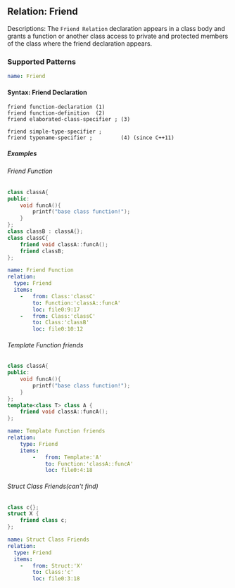 ## Relation: Friend

Descriptions: The `Friend Relation` declaration appears in a class body and grants a function or another class access to private and protected members of the class where the friend declaration appears.

### Supported Patterns
```yaml
name: Friend
```

#### Syntax: Friend Declaration
```text
friend function-declaration	(1)	
friend function-definition	(2)	
friend elaborated-class-specifier ;	(3)

friend simple-type-specifier ;
friend typename-specifier ;         (4)	(since C++11)
```

##### Examples

###### Friend Function

```CPP
class classA{
public:
    void funcA(){
        printf("base class function!");
    }
};
class classB : classA{};
class classC{
    friend void classA::funcA();
    friend classB;
};
```

```yaml
name: Friend Function
relation:
  type: Friend
  items:
    -   from: Class:'classC'
        to: Function:'classA::funcA'
        loc: file0:9:17
    -   from: Class:'classC'
        to: Class:'classB'
        loc: file0:10:12
```

###### Template Function friends

```CPP
class classA{
public:
    void funcA(){
        printf("base class function!");
    }
};
template<class T> class A {
    friend void classA::funcA();
}; 
```

```yaml
name: Template Function friends
relation:
    type: Friend
    items:
        -   from: Template:'A'
            to: Function:'classA::funcA'
            loc: file0:4:18
```

###### Struct Class Friends(can't find)

```CPP
class c{};
struct X {
    friend class c;
};
```

```yaml
name: Struct Class Friends
relation:
  type: Friend
  items:
    -   from: Struct:'X'
        to: Class:'c'
        loc: file0:3:18
```
